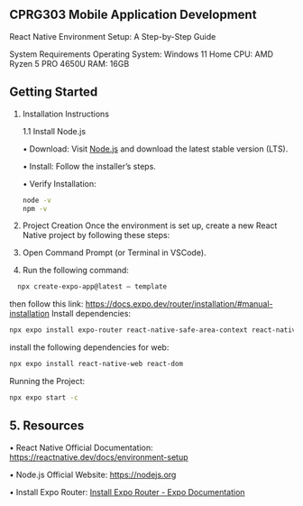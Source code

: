 ## CPRG303 Mobile Application Development

React Native Environment Setup: A Step-by-Step Guide

System Requirements
Operating System: Windows 11 Home
CPU: AMD Ryzen 5 PRO 4650U
RAM: 16GB

## Getting Started

1. Installation Instructions

   1.1 Install Node.js

   • Download: Visit [Node.js](https://nodejs.org/) and download the latest stable version (LTS).

   • Install: Follow the installer’s steps.

   • Verify Installation:

   ```bash
   node -v
   npm -v
   ```

2. Project Creation
   Once the environment is set up, create a new React Native project by following these steps:
3. Open Command Prompt (or Terminal in VSCode).
4. Run the following command:

```bash
  npx create-expo-app@latest – template
```

then follow this link: https://docs.expo.dev/router/installation/#manual-installation
Install dependencies:

```bash
npx expo install expo-router react-native-safe-area-context react-native-screens expo-linking expo-constants expo-status-bar
```

install the following dependencies for web:

```bash
npx expo install react-native-web react-dom
```

Running the Project:

```bash
npx expo start -c
```

## 5. Resources

• React Native Official Documentation: https://reactnative.dev/docs/environment-setup

• Node.js Official Website: https://nodejs.org

• Install Expo Router: [Install Expo Router - Expo Documentation](https://docs.expo.dev/router/installation/#manual-installation)
